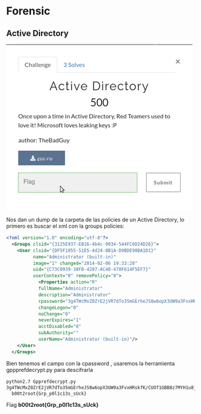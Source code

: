 # Forensic
## Active Directory
![Task Description](https://github.com/srbleu/Writeups-en-MarkDown/blob/master/CTFTasks/2k20/boot2root/TaskForensicAD.png)

Nos dan un dump de la carpeta de las policies de un Active Directory, lo primero es buscar el xml con la groups policies:
```xml
<?xml version="1.0" encoding="utf-8"?>
  <Groups clsid="{3125E937-EB16-4b4c-9934-544FC6D24D26}">
    <User clsid="{DF5F1855-51E5-4d24-8B1A-D9BDE98BA1D1}" 
          name="Administrator (built-in)" 
          image="1" changed="2014-02-06 19:33:28" 
          uid="{C73C0939-38FB-4287-AC48-478F614F5EF7}" 
          userContext="0" removePolicy="0">
            <Properties action="R" 
            fullName="Administrator"
            description="Administrator" 
            cpassword="3g4TWcMxZ0ZrE2jVR7dTo35mGErheJS8w6opX3UW9a3FvxHRskfK/CUOf1GBB8z7MYH1u8jUnJxHZs7DjYM0bQ" 
            changeLogon="0" 
            noChange="0" 
            neverExpires="1" 
            acctDisabled="0" 
            subAuthority="" 
            userName="Administrator (built-in)"/>
    </User>
  </Groups>
```
Bien tenemos el campo con la cpassword , usaremos la herramienta gppprefdecrypt.py para descifrarla
```
python2.7 Gpprefdecrypt.py 3g4TWcMxZ0ZrE2jVR7dTo35mGErheJS8w6opX3UW9a3FvxHRskfK/CUOf1GBB8z7MYH1u8jUnJxHZs7DjYM0bQ
  b00t2root{Grp_p0l1c13s_sUck}
```
Flag **b00t2root{Grp_p0l1c13s_sUck}**

